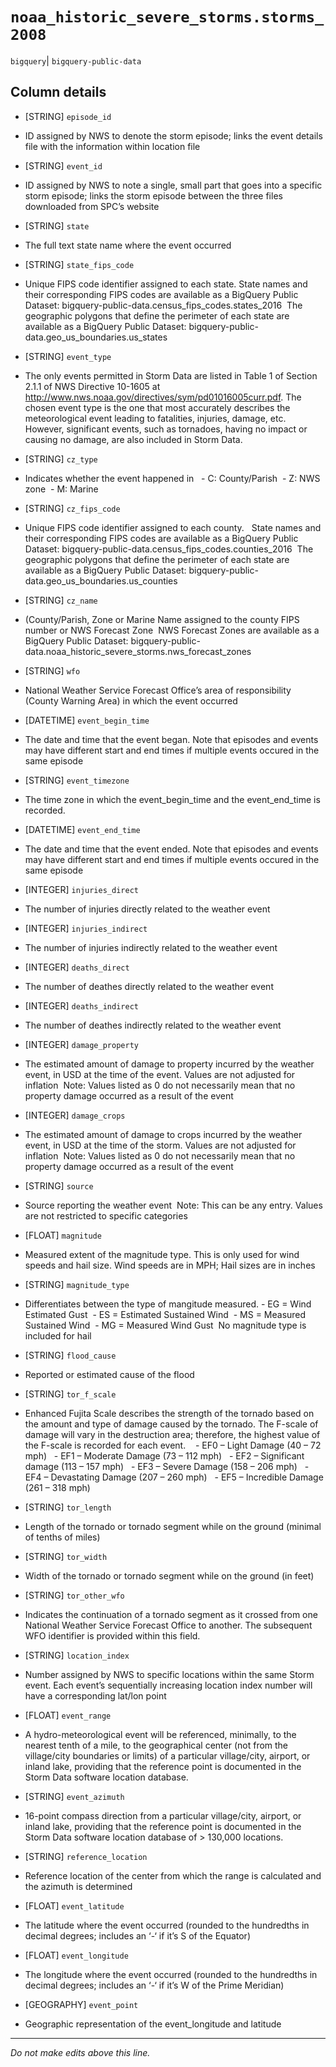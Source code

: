 # `noaa_historic_severe_storms.storms_2008`
`bigquery`| `bigquery-public-data`

## Column details
* [STRING]    `episode_id`
 - ID assigned by NWS to denote the storm episode; links the event details file with the information within location file
* [STRING]    `event_id`
 - ID assigned by NWS to note a single, small part that goes into a specific storm episode; links the storm episode between the three files downloaded from SPC’s website
* [STRING]    `state`
 - The full text state name where the event occurred
* [STRING]    `state_fips_code`
 - Unique FIPS code identifier assigned to each state. State names and their corresponding FIPS codes are available as a BigQuery Public Dataset: bigquery-public-data.census_fips_codes.states_2016  The geographic polygons that define the perimeter of each state are available as a BigQuery Public Dataset: bigquery-public-data.geo_us_boundaries.us_states
* [STRING]    `event_type`
 - The only events permitted in Storm Data are listed in Table 1 of Section 2.1.1 of NWS Directive 10-1605 at http://www.nws.noaa.gov/directives/sym/pd01016005curr.pdf. The chosen event type is the one that most accurately describes the meteorological event leading to fatalities, injuries, damage, etc. However, significant events, such as tornadoes, having no impact or causing no damage, are also included in Storm Data.
* [STRING]    `cz_type`
 - Indicates whether the event happened in   - C: County/Parish  - Z: NWS zone  - M: Marine
* [STRING]    `cz_fips_code`
 - Unique FIPS code identifier assigned to each county.   State names and their corresponding FIPS codes are available as a BigQuery Public Dataset: bigquery-public-data.census_fips_codes.counties_2016  The geographic polygons that define the perimeter of each state are available as a BigQuery Public Dataset: bigquery-public-data.geo_us_boundaries.us_counties
* [STRING]    `cz_name`
 - (County/Parish, Zone or Marine Name assigned to the county FIPS number or NWS Forecast Zone  NWS Forecast Zones are available as a BigQuery Public Dataset: bigquery-public-data.noaa_historic_severe_storms.nws_forecast_zones
* [STRING]    `wfo`
 - National Weather Service Forecast Office’s area of responsibility (County Warning Area) in which the event occurred
* [DATETIME]  `event_begin_time`
 - The date and time that the event began. Note that episodes and events may have different start and end times if multiple events occured in the same episode
* [STRING]    `event_timezone`
 - The time zone in which the event_begin_time and the event_end_time is recorded.
* [DATETIME]  `event_end_time`
 - The date and time that the event ended. Note that episodes and events may have different start and end times if multiple events occured in the same episode
* [INTEGER]   `injuries_direct`
 - The number of injuries directly related to the weather event
* [INTEGER]   `injuries_indirect`
 - The number of injuries indirectly related to the weather event
* [INTEGER]   `deaths_direct`
 - The number of deathes directly related to the weather event
* [INTEGER]   `deaths_indirect`
 - The number of deathes indirectly related to the weather event
* [INTEGER]   `damage_property`
 - The estimated amount of damage to property incurred by the weather event, in USD at the time of the event. Values are not adjusted for inflation  Note: Values listed as 0 do not necessarily mean that no property damage occurred as a result of the event
* [INTEGER]   `damage_crops`
 - The estimated amount of damage to crops incurred by the weather event, in USD at the time of the storm. Values are not adjusted for inflation  Note: Values listed as 0 do not necessarily mean that no property damage occurred as a result of the event
* [STRING]    `source`
 - Source reporting the weather event  Note: This can be any entry. Values are not restricted to specific categories
* [FLOAT]     `magnitude`
 - Measured extent of the magnitude type. This is only used for wind speeds and hail size. Wind speeds are in MPH; Hail sizes are in inches
* [STRING]    `magnitude_type`
 - Differentiates between the type of mangitude measured. - EG = Wind Estimated Gust  - ES = Estimated Sustained Wind  - MS = Measured Sustained Wind  - MG = Measured Wind Gust  No magnitude type is included for hail
* [STRING]    `flood_cause`
 - Reported or estimated cause of the flood
* [STRING]    `tor_f_scale`
 - Enhanced Fujita Scale describes the strength of the tornado based on the amount and type of damage caused by the tornado. The F-scale of damage will vary in the destruction area; therefore, the highest value of the F-scale is recorded for each event.    - EF0 – Light Damage (40 – 72 mph)   - EF1 – Moderate Damage (73 – 112 mph)   - EF2 – Significant damage (113 – 157 mph)   - EF3 – Severe Damage (158 – 206 mph)   - EF4 – Devastating Damage (207 – 260 mph)   - EF5 – Incredible Damage (261 – 318 mph)
* [STRING]    `tor_length`
 - Length of the tornado or tornado segment while on the ground (minimal of tenths of miles)
* [STRING]    `tor_width`
 - Width of the tornado or tornado segment while on the ground (in feet)
* [STRING]    `tor_other_wfo`
 - Indicates the continuation of a tornado segment as it crossed from one National Weather Service Forecast Office to another. The subsequent WFO identifier is provided within this field.
* [STRING]    `location_index`
 - Number assigned by NWS to specific locations within the same Storm event. Each event’s sequentially increasing location index number will have a corresponding lat/lon point
* [FLOAT]     `event_range`
 - A hydro-meteorological event will be referenced, minimally, to the nearest tenth of a mile, to the geographical center (not from the village/city boundaries or limits) of a particular village/city, airport, or inland lake, providing that the reference point is documented in the Storm Data software location database.
* [STRING]    `event_azimuth`
 - 16-point compass direction from a particular village/city, airport, or inland lake, providing that the reference point is documented in the Storm Data software location database of > 130,000 locations.
* [STRING]    `reference_location`
 - Reference location of the center from which the range is calculated and the azimuth is determined
* [FLOAT]     `event_latitude`
 - The latitude where the event occurred (rounded to the hundredths in decimal degrees; includes an ‘-‘ if it’s S of the Equator)
* [FLOAT]     `event_longitude`
 - The longitude where the event occurred (rounded to the hundredths in decimal degrees; includes an ‘-‘ if it’s W of the Prime Meridian)
* [GEOGRAPHY] `event_point`
 - Geographic representation of the event_longitude and latitude

-------------------------------------------------------------------------------
*Do not make edits above this line.*
